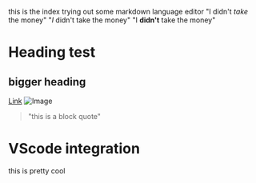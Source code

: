 this is the index
trying out some markdown language editor
"I didn't *take* the money"
"*I* didn't take the money"
"I **didn't** take the money"
# Heading test
## bigger heading
[Link](https://sll002.github.io/cse15l-lab-reports/)
![Image](https://commonmark.org/help/images/favicon.png)

>"this is a block quote"

# VScode integration
this is pretty cool